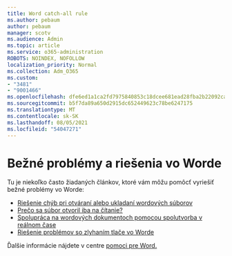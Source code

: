 ```yaml
---
title: Word catch-all rule
ms.author: pebaum
author: pebaum
manager: scotv
ms.audience: Admin
ms.topic: article
ms.service: o365-administration
ROBOTS: NOINDEX, NOFOLLOW
localization_priority: Normal
ms.collection: Adm_O365
ms.custom:
- "3481"
- "9001466"
ms.openlocfilehash: dfe6ed1a1ca2fd7975840853c18dcee681ead28fba2b22092ca7edee925c8a62
ms.sourcegitcommit: b5f7da89a650d2915dc652449623c78be6247175
ms.translationtype: MT
ms.contentlocale: sk-SK
ms.lasthandoff: 08/05/2021
ms.locfileid: "54047271"
---
```

# <a name="common-issues-and-resolutions-with-word"></a>Bežné problémy a riešenia vo Worde

Tu je niekoľko často žiadaných článkov, ktoré vám môžu pomôcť vyriešiť bežné problémy vo Worde:

- [Riešenie chýb pri otváraní alebo ukladaní wordových súborov](https://docs.microsoft.com/alchemyinsights/errors-opening-or-saving-files)
- [Prečo sa súbor otvoril iba na čítanie?](https://support.office.com/article/why-did-my-file-open-read-only-3ab4b792-da50-4b38-8628-14c64e1f1d15)
- [Spolupráca na wordových dokumentoch pomocou spolutvorba v reálnom čase](https://support.office.com/article/collaborate-on-word-documents-with-real-time-co-authoring-7dd3040c-3f30-4fdd-bab0-8586492a1f1d?wt.mc_id=fsn_word_share_and_coauthor)
- [Riešenie problémov so zlyhaním tlače vo Worde](https://docs.microsoft.com/office/troubleshoot/word/print-failures-in-word)

Ďalšie informácie nájdete v centre [pomoci pre Word.](https://support.office.com/word)
